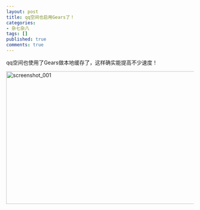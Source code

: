 ```yaml
---
layout: post
title: qq空间也启用Gears了！
categories:
- 杂七杂八
tags: []
published: true
comments: true
---
```

<p>qq空间也使用了Gears做本地缓存了，这样确实能提高不少速度！</p>

<p><a href="{{site.url}}/media/2009/07/screenshot_0011.png"><img class="alignnone size-full wp-image-530" title="screenshot_001" src="{{site.url}}/media/2009/07/screenshot_0011.png" alt="screenshot_001" width="535" height="357" /></a></p>
